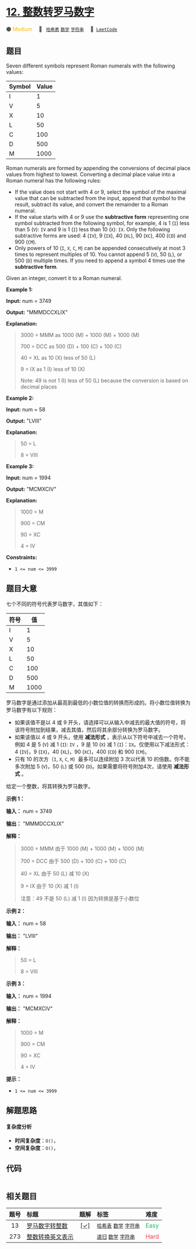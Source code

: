 # [12. 整数转罗马数字](https://leetcode.com/problems/integer-to-roman)

🟠 <font color=#ffb800>Medium</font>&emsp; 🔖&ensp; [`哈希表`](/tag/hash-table.md) [`数学`](/tag/math.md) [`字符串`](/tag/string.md)&emsp; 🔗&ensp;[`LeetCode`](https://leetcode.com/problems/integer-to-roman)

## 题目

Seven different symbols represent Roman numerals with the following values:

Symbol | Value  
---|---  
I | 1  
V | 5  
X | 10  
L | 50  
C | 100  
D | 500  
M | 1000  
  
Roman numerals are formed by appending the conversions of decimal place values
from highest to lowest. Converting a decimal place value into a Roman numeral
has the following rules:

  * If the value does not start with 4 or 9, select the symbol of the maximal value that can be subtracted from the input, append that symbol to the result, subtract its value, and convert the remainder to a Roman numeral.
  * If the value starts with 4 or 9 use the **subtractive form**  representing one symbol subtracted from the following symbol, for example, 4 is 1 (`I`) less than 5 (`V`): `IV` and 9 is 1 (`I`) less than 10 (`X`): `IX`. Only the following subtractive forms are used: 4 (`IV`), 9 (`IX`), 40 (`XL`), 90 (`XC`), 400 (`CD`) and 900 (`CM`).
  * Only powers of 10 (`I`, `X`, `C`, `M`) can be appended consecutively at most 3 times to represent multiples of 10. You cannot append 5 (`V`), 50 (`L`), or 500 (`D`) multiple times. If you need to append a symbol 4 times use the **subtractive form**.

Given an integer, convert it to a Roman numeral.



**Example 1:**

**Input:** num = 3749

**Output:** "MMMDCCXLIX"

**Explanation:**

> 
> 
> 
> 
> 
> 3000 = MMM as 1000 (M) + 1000 (M) + 1000 (M)
> 
>  700 = DCC as 500 (D) + 100 (C) + 100 (C)
> 
>   40 = XL as 10 (X) less of 50 (L)
> 
>    9 = IX as 1 (I) less of 10 (X)
> 
> Note: 49 is not 1 (I) less of 50 (L) because the conversion is based on decimal places

**Example 2:**

**Input:** num = 58

**Output:** "LVIII"

**Explanation:**

> 
> 
> 
> 
> 
> 50 = L
> 
>  8 = VIII

**Example 3:**

**Input:** num = 1994

**Output:** "MCMXCIV"

**Explanation:**

> 
> 
> 
> 
> 
> 1000 = M
> 
>  900 = CM
> 
>   90 = XC
> 
>    4 = IV

**Constraints:**

  * `1 <= num <= 3999`


## 题目大意

七个不同的符号代表罗马数字，其值如下：

符号 | 值  
---|---  
I | 1  
V | 5  
X | 10  
L | 50  
C | 100  
D | 500  
M | 1000  
  
罗马数字是通过添加从最高到最低的小数位值的转换而形成的。将小数位值转换为罗马数字有以下规则：

  * 如果该值不是以 4 或 9 开头，请选择可以从输入中减去的最大值的符号，将该符号附加到结果，减去其值，然后将其余部分转换为罗马数字。
  * 如果该值以 4 或 9 开头，使用 **减法形式** ，表示从以下符号中减去一个符号，例如 4 是 5 (`V`) 减 1 (`I`): `IV` ，9 是 10 (`X`) 减 1 (`I`)：`IX`。仅使用以下减法形式：4 (`IV`)，9 (`IX`)，40 (`XL`)，90 (`XC`)，400 (`CD`) 和 900 (`CM`)。
  * 只有 10 的次方（`I`, `X`, `C`, `M`）最多可以连续附加 3 次以代表 10 的倍数。你不能多次附加 5 (`V`)，50 (`L`) 或 500 (`D`)。如果需要将符号附加4次，请使用 **减法形式** 。

给定一个整数，将其转换为罗马数字。



**示例 1：**

**输入：** num = 3749

**输出：**  "MMMDCCXLIX"

**解释：**

> 
> 
> 
> 
> 
> 3000 = MMM 由于 1000 (M) + 1000 (M) + 1000 (M)
> 
>  700 = DCC 由于 500 (D) + 100 (C) + 100 (C)
> 
>   40 = XL 由于 50 (L) 减 10 (X)
> 
>    9 = IX 由于 10 (X) 减 1 (I)
> 
> 注意：49 不是 50 (L) 减 1 (I) 因为转换是基于小数位
> 
> 

**示例 2：**

**输入：** num = 58

**输出：** "LVIII"

**解释：**

> 
> 
> 
> 
> 
> 50 = L
> 
>  8 = VIII
> 
> 

**示例 3：**

**输入：** num = 1994

**输出：** "MCMXCIV"

**解释：**

> 
> 
> 
> 
> 
> 1000 = M
> 
>  900 = CM
> 
>   90 = XC
> 
>    4 = IV
> 
> 



**提示：**

  * `1 <= num <= 3999`


## 解题思路

#### 复杂度分析

- **时间复杂度**：`O()`，
- **空间复杂度**：`O()`，

## 代码

```javascript

```

## 相关题目

<!-- prettier-ignore -->
| 题号 | 标题 | 题解 | 标签 | 难度 |
| :------: | :------ | :------: | :------ | :------ |
| 13 | [罗马数字转整数](https://leetcode.com/problems/roman-to-integer) | [[✓]](/problem/0013.md) |  [`哈希表`](/tag/hash-table.md) [`数学`](/tag/math.md) [`字符串`](/tag/string.md) | <font color=#15bd66>Easy</font> |
| 273 | [整数转换英文表示](https://leetcode.com/problems/integer-to-english-words) |  |  [`递归`](/tag/recursion.md) [`数学`](/tag/math.md) [`字符串`](/tag/string.md) | <font color=#ff334b>Hard</font> |